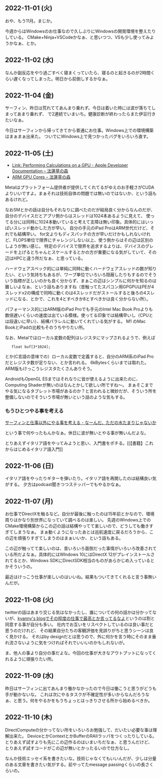 ## 2022-11-01 (火)

おや、もう11月。まじか。

今週からはWindowsのお仕事なので久しぶりにWindowsの開発環境を整えたりしている。
CMake+Ninja+VSCodeかなぁ、と思いつつ、VSも少し使ってみようかなぁ、とか。

## 2022-11-02 (水)

なんか副反応をやり過ごすべく寝まくっていたら、寝るのと起きるのが2時間くらい遅くなってしまった。明日から前倒しするかなぁ。

## 2022-11-04 (金)

サーフィン、昨日は荒れててあんまり乗れず。今日は着いた時には波が落ちてしまってあまり乗れず、
で2連続でいまいち。健康診断が終わったらまた伊豆行きたいなぁ。

今日はサーフィンから帰ってきてから普通にお仕事。Windows上での環境構築はまぁまぁ出来た。
ついでにWindows上で見つかったバグをいろいろ直す。

## 2022-11-05 (土)

- [Link: Performing Calculations on a GPU - Apple Developer Documentation – 法蓮草の森](https://records.dodgson.org/2022/11/04/link-performing-calculations-on-a-gpu-apple-developer-documentation/)
- [ARM GPU Cores – 法蓮草の森](https://records.dodgson.org/2022/11/04/arm-gpu-cores/)

Metalはプラットフォーム提供者が提供してくれてるがゆえのお手軽さがCUDAよりいいですよ。まぁそれは技術自体の問題では無いのではないか、という話もあるけれど。

なおSMとかの話は自分もそれなりに調べたのだが結局良く分からなんのだが、自分のデバイスだとアプリ側からはスレッドは1024本あるように見えて、
使ってる分には同時に1024本動いていると考えて支障は無い印象。具体的にはいっぱいスレッド動かした方が早い。
自分の手元のiPad ProはARM世代だけど、それでも結構早い。
for文よりもディスパッチの方が早いだけかもしれないけれど、FLOPS単位で限界にチャレンジしない以上、使う側からはその辺は区別のしようが無い感じ。
特定のデバイスで限界を追求するよりは、デバイスのグレードを上げるとちゃんとスケールするとかの方が重要になる気がしていて、その辺はHPCと違う所だなぁ、と思っている。

ハードウェアスペック的には単純に同時に動くハードウェアスレッドの数が知りたい、という気持ちもあるが、ワープ単位でいろいろ隠蔽したりもするのでそういう指標が正しいのかも良く分からず、まぁこの辺はシンプルに何かを知るのは難しいよなぁ、という話もありますね（昔触ってたスパコン用GPGPUはPEが4スレッドx2の構成で同時に動くのは4スレッドだがストールすると後ろの4スレッドになる、とかで、これを4とすべきか8とすべきかは良く分からない所）。

パフォーマンス的にはARM版のiPad Proでも手元のIntel Mac Book Proよりも数倍遅いくらいの速度は出ている模様。使ってる印象では結構早いし（CPUとは段違いに早い）、結構パラレルに動いてくれている気がする。
M1 のMac BookとiPadの比較もそのうちやりたい所。

なお、Metalではローカル変数の配列はレジスタにマップされるようで、例えば

```
   float buf[3*1024];
```

とか(C言語の意味での）ローカル変数で定義すると、自分のARM系のiPad Proだとレジスタ数が足りない、とか言われる。
6kBytesくらいまでは取れた。ARM版もけっこうレジスタたくさんありそう。

AndroidもOpenGL ESまではそれなりに皆が使えるように出来たのに、Computing Shaderが無いのはなんとかして欲しい所ですね〜。
まぁそこまでやる気になるタブレット市場があるのか？と言われると微妙だが、そういう所を整備しないのでそういう市場が無いという話のような気もする。

### もうひとつやる事を考える

[サーフィンと仕事以外にやる事を考える - なーんだ、ただの水たまりじゃないか](https://karino2.github.io/2022/11/05/surf_work_and.html)

という事で何やったもんかなぁ。休日に波が無いとやる事が無いんだよな。

とりあえずイタリア語をやってみようと思い、入門書をポチる。[[【書籍】これからはじめるイタリア語入門]]

## 2022-11-06 (日)

イタリア語をやったりギターを弾いたり。イタリア語を再開したのは結構良い気がする。
夕方はpodcast聞きつつステッパーでもやるかなぁ。

## 2022-11-07 (月)

お仕事でDirectXを触るなど。自分が最後に触ったのは15年前とかなので、環境周りはかなり別世界になっていて調べるのは楽しい。
先週のWindows上でのCMake環境構築からこの辺の話は結構やってて楽しいので、どうしても働きすぎてしまうなぁ。
まぁ動くようになったあとは巡航速度に戻るだろうから、この辺を頑張りすぎてしまうのはまぁいいか、という話もある。

この辺が触ってて楽しいのは、昔いろいろ面倒だった事情がいろいろ改善されている所だよなぁ。具体的にはWIndows 10にはDirectX 12がプレインストールされてるとか、Windows SDKにDirectSDK相当のものがあらかじめ入っているとかそういうの。

最近はけっこう仕事が楽しいのはいいね。結果もついてきてくれると言う事無いんだが。

## 2022-11-08 (火)

twitterの話はあまり交じる気はなかったし、誰についての何の話かは分かってないが、[kyanny's blogでその程度の仕事で最高とか言ってるなよ](https://blog.kyanny.me/entry/2022/11/07/233149)というのは割と同意する事が自分も多い。
社内でお互いをリスペクトしているのは良い事だと思うのだけれど、
その結果自分たちの客観評価を見誤りがちと思うシーンは良く見かける。
それはby designだとは思うので、外に何かを言う時にそのまま垂れ流さないように気をつければそれでいいいのかもしれないが。

ま、他人の事より自分の事だよな。今回の仕事が大きなアウトプットになってくれるように頑張りたい所。

## 2022-11-09 (水)

昨日はサーフィンに出てあんまり働かなかったので今日は働こうと思うがどうも手が動かないな。
これは次にやるタスクが不確定性が多いからなんだろうなぁ、と思う。何をやるかをもうちょっとはっきりさせる所から始めるべきか。

## 2022-11-10 (木)

DirectComputeの分かってない所をいろいろお勉強して、だいたい必要な事は理解出来た。
DeviceとかContextとかBufferのRAIIラッパをつくったりしている。
とりあえず試すよりも先にこの辺作るのはいまいちだなぁ、と思うんだけど、
とりあえず試すコードがこの辺が無いとかったるいので仕方なし。

なんか技術エッセイ系を書きたいな。技術じゃなくてもいいんだが、少しは分量のある文章を書きたい気がする。前やってたmessage passingくらいの長さくらいの。